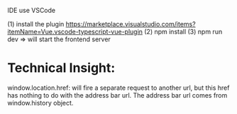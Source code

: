 IDE use VSCode

(1) install the plugin https://marketplace.visualstudio.com/items?itemName=Vue.vscode-typescript-vue-plugin 
(2) npm install
(3) npm run dev => will start the frontend server




# Technical Insight:

window.location.href: will fire a separate request to another url, but this href has nothing to do with the address bar url. The address bar url comes from window.history object.